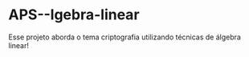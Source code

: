 # APS--lgebra-linear
Esse projeto aborda o tema criptografia utilizando técnicas de álgebra linear!
